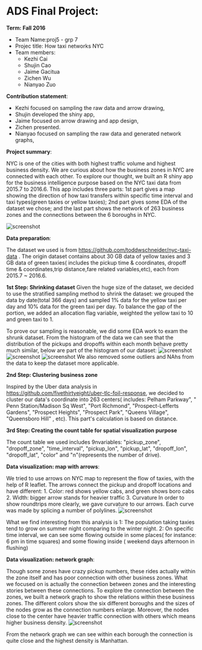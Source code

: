 # ADS Final Project: 

**Term: Fall 2016**

+ Team Name:proj5 - grp 7
+ Projec title: How taxi networks NYC
+ Team members:
	* Kezhi Cai
	* Shujin Cao
	* Jaime Gacitua
	* Zichen Wu
	* Nianyao Zuo

**Contribution statement**:
+ Kezhi focused on sampling the raw data and arrow drawing, 
+ Shujin developed the shiny app, 
+ Jaime focused on arrow drawing and app design, 
+ Zichen presented.
+ Nianyao focused on sampling the raw data and generated network graphs, 

**Project summary**: 

NYC is one of the cities with both highest traffic volume and highest business density. We are curious about how the business zones in NYC are connected with each other. To explore our thought, we built an R shiny app for the business intelligence purpose based on the NYC taxi data from 2015.7 to 2016.6. This app includes three parts: 1st part gives a map showing the direction of how taxi transfers within specific time interval and taxi types(green taxies or yellow taxies); 2nd part gives some EDA of the dataset we chose; and the last part shows the network of 263 business zones and the connections between the 6 boroughs in NYC.

![screenshot](https://github.com/TZstatsADS/Fall2016-proj5-proj5-grp7-1/blob/master/figs/How%20taxi%20networks%20NYC%20Screen%20Shot%20.png)


**Data preparation**:

  The dataset we used is from https://github.com/toddwschneider/nyc-taxi-data . The origin dataset contains about 30 GB data of yellow taxies and 3 GB data of green taxies( includes the pickup time & coordinates, dropoff time & coordinates,trip distance,fare related variables,etc), each from 2015.7 ~ 2016.6.

**1st Step: Shrinking dataset** 
  Given the huge size of the dataset, we decided to use the stratified sampling method to shrink the dataset: we grouped the data by date(total 366 days) and sampled 1% data for the yellow taxi per day and 10% data for the green taxi per day. To balance the gap of the portion, we added an allocation flag variable, weighted the yellow taxi to 10 and green taxi to 1. 

  To prove our sampling is reasonable, we did some EDA work to exam the shrunk dataset.
  From the histogram of the data we can see that the distribution of the pickups and dropoffs within each month behave pretty much similar, below are part of the histogram of our dataset:
![screenshot](https://github.com/TZstatsADS/Fall2016-proj5-proj5-grp7-1/blob/master/figs/Screen%20Shot%202016-12-07%20at%2012.42.40%20PM.png)
![screenshot](https://github.com/TZstatsADS/Fall2016-proj5-proj5-grp7-1/blob/master/figs/Screen%20Shot%202016-12-07%20at%2012.44.14%20PM.png)
![screenshot](https://github.com/TZstatsADS/Fall2016-proj5-proj5-grp7-1/blob/master/figs/count%20distribution%20vs%20time.png)
  We also removed some outliers and NAhs from the data to keep the dataset more applicable.
 
 **2nd Step: Clustering business zone**
 
 Inspired by the Uber data analysis in https://github.com/fivethirtyeight/uber-tlc-foil-response, we decided to cluster our data's coordinate into 263 centers( includes: Pelham Parkway", " Penn Station/Madison Sq West", "Port Richmond", "Prospect-Lefferts Gardens", "Prospect Heights", "Prospect Park", "Queens Village", "Queensboro Hill" , etc). This part's calculation is based on distance.
 
 **3rd Step: Creating the count table for spatial visualization purpose**
 
  The count table we used includes 9nvariables: "pickup_zone", "dropoff_zone", "time_interval", "pickup_lon", "pickup_lat",    "dropoff_lon", "dropoff_lat", "color" and "n"(represents the number of drive).

**Data visualization: map with arrows**:

  We tried to use arrows on NYC map to represent the flow of taxies, with the help of R leaflet. The arrows connect the pickup and dropoff locations and have different:
    1. Color: red shows yellow cabs, and green shows boro cabs
    2. Width: bigger arrow stands for heavier traffic
    3. Curvature
  In order to show roundtrips more clearly, we gave curvature to our arrows. Each curve was made by splicing a number of polylines. 
![screenshot](https://github.com/TZstatsADS/Fall2016-proj5-proj5-grp7-1/blob/master/figs/Screen%20Shot2.png)

  What we find interesting from this analysis is 
1: The population taking taxies tend to grow on summer night comparing to the winter night.
2: On specific time interval, we can see some flowing outside in some places( for instance: 6 pm in time squares) and some    flowing inside ( weekend days afternoon in flushing)

**Data visualization: network graph**:

  Though some zones have crazy pickup numbers, these rides actually within the zone itself and has poor connection with other business zones. What we focused on is actually the connection between zones and the interesting stories between these connections.
  To explore the connection between the zones, we built a network graph to show the relations within these business zones.
  The different colors show the six different boroughs and the sizes of the nodes grow as the connection numbers enlarge.
  Moreover, the nodes close to the center have heavier traffic connection with others which means higher business density.
![screenshot](https://github.com/TZstatsADS/Fall2016-proj5-proj5-grp7-1/blob/master/figs/Screen%20Shot%202016-12-07%20at%2012.38.27%20PM.png)

From the network graph we can see within each borough the connection is quite close and the highest density is Manhattan.
